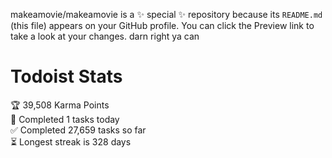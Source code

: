 makeamovie/makeamovie is a ✨ special ✨ repository because its `README.md` (this file) appears on your GitHub profile.
You can click the Preview link to take a look at your changes. darn right ya can

# Todoist Stats

<!-- TODO-IST:START -->
🏆  39,508 Karma Points           
🌸  Completed 1 tasks today           
✅  Completed 27,659 tasks so far           
⏳  Longest streak is 328 days
<!-- TODO-IST:END -->